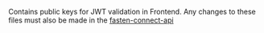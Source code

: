 Contains public keys for JWT validation in Frontend.
Any changes to these files must also be made in the [fasten-connect-api](https://github.com/fastenhealth/fasten-connect-api/tree/main/pkg/utils/jwks)
